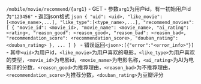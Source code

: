 `/mobile/movie/recommend/{arg1}`
    - GET
    - 参数`arg1`为用户id，有一初始用户id为`"123456"`
    - 返回json格式
        ```json
        {
            "uid": <uid>,
            "like_movie":[<movie_name>,...],
            "like_type":[<type_name>,...],
            "recommend_movies":[
                {
                    "movie_id": <movie_id>,
                    "movie_name": <movie_name>,
                    "ai_rating": <rating>,
                    "reason_good": <reason_good>,
                    "reason_bad": <reason_bad>,
                    "recommendation_score": <recommendation_score>,
                    "douban_rating": <douban_rating>
                },
                ...
            ]
        }
        ```
    - 错误返回`<json>:[{"error":"<error_info>"}]`
    - 其中`<uid>`为用户id，`<like_movie>`为用户喜欢的电影，`<like_type>`为用户喜欢的类型，`<movie_id>`为电影id，`<movie_name>`为电影名称，`<ai_rating>`为AI为电影评的分数，`<reason_good>`为推荐理由，`<reason_bad>`为不推荐理由，`<recommendation_score>`为推荐分数，`<douban_rating>`为豆瓣评分
    

